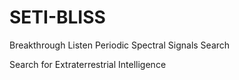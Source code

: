 # SETI-BLISS
Breakthrough Listen Periodic Spectral Signals Search

Search for Extraterrestrial Intelligence
